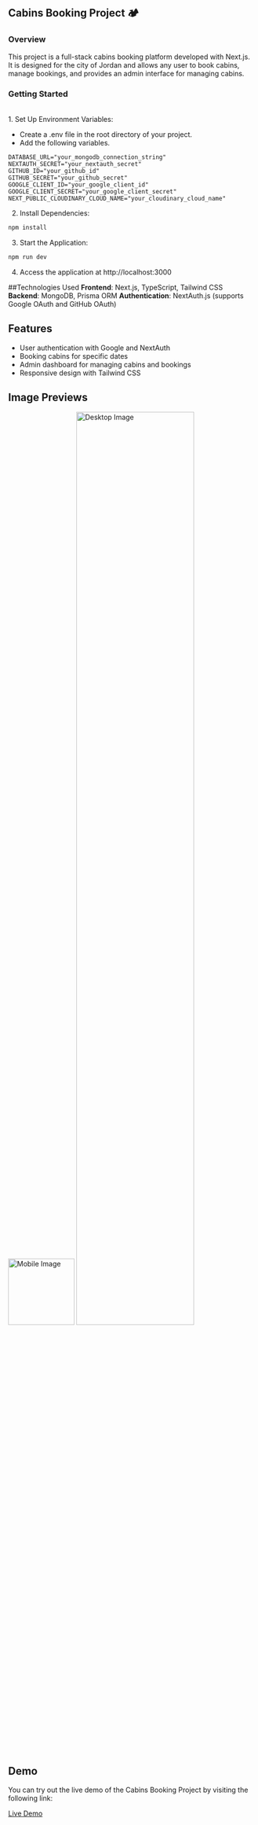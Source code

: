 ## Cabins Booking Project 🏕️

### Overview
This project is a full-stack cabins booking platform developed with Next.js. It is designed for the city of Jordan and allows any user to book cabins, manage bookings, and provides an admin interface for managing cabins.

### Getting Started

<br/>
1. Set Up Environment Variables:

- Create a .env file in the root directory of your project.
- Add the following variables.

```
DATABASE_URL="your_mongodb_connection_string"
NEXTAUTH_SECRET="your_nextauth_secret"
GITHUB_ID="your_github_id"
GITHUB_SECRET="your_github_secret"
GOOGLE_CLIENT_ID="your_google_client_id"
GOOGLE_CLIENT_SECRET="your_google_client_secret"
NEXT_PUBLIC_CLOUDINARY_CLOUD_NAME="your_cloudinary_cloud_name"
```

2. Install Dependencies:

```bash
npm install
```

3. Start the Application:

```bash
npm run dev
```

4. Access the application at http://localhost:3000

##Technologies Used
**Frontend**: Next.js, TypeScript, Tailwind CSS
**Backend**: MongoDB, Prisma ORM
**Authentication**: NextAuth.js (supports Google OAuth and GitHub OAuth)

## Features

- User authentication with Google and NextAuth
- Booking cabins for specific dates
- Admin dashboard for managing cabins and bookings
- Responsive design with Tailwind CSS

## Image Previews

 <img src="https://private-user-images.githubusercontent.com/115384907/327417757-83f4fd63-63ac-4578-94ef-a1bbd174840a.png?jwt=eyJhbGciOiJIUzI1NiIsInR5cCI6IkpXVCJ9.eyJpc3MiOiJnaXRodWIuY29tIiwiYXVkIjoicmF3LmdpdGh1YnVzZXJjb250ZW50LmNvbSIsImtleSI6ImtleTUiLCJleHAiOjE3MTQ2NTA5MzksIm5iZiI6MTcxNDY1MDYzOSwicGF0aCI6Ii8xMTUzODQ5MDcvMzI3NDE3NzU3LTgzZjRmZDYzLTYzYWMtNDU3OC05NGVmLWExYmJkMTc0ODQwYS5wbmc_WC1BbXotQWxnb3JpdGhtPUFXUzQtSE1BQy1TSEEyNTYmWC1BbXotQ3JlZGVudGlhbD1BS0lBVkNPRFlMU0E1M1BRSzRaQSUyRjIwMjQwNTAyJTJGdXMtZWFzdC0xJTJGczMlMkZhd3M0X3JlcXVlc3QmWC1BbXotRGF0ZT0yMDI0MDUwMlQxMTUwMzlaJlgtQW16LUV4cGlyZXM9MzAwJlgtQW16LVNpZ25hdHVyZT1iNzc5N2ZjOTEyNmM3NThlOGVkNDY4NGUzMTM4MDExNTZlMDYyMzI3MjgwMjAwNDJiMmIzMTE2ZGM2OWYyMDI3JlgtQW16LVNpZ25lZEhlYWRlcnM9aG9zdCZhY3Rvcl9pZD0wJmtleV9pZD0wJnJlcG9faWQ9MCJ9.Y1ZPRRVsU8YFPuJGl9zc6RO0jF9DxHJ2d6epVH4C3mw" alt="Mobile Image" width="135" > <img src="https://private-user-images.githubusercontent.com/115384907/327417763-e58cb763-2eb0-42cc-84c8-147c8a2c135d.png?jwt=eyJhbGciOiJIUzI1NiIsInR5cCI6IkpXVCJ9.eyJpc3MiOiJnaXRodWIuY29tIiwiYXVkIjoicmF3LmdpdGh1YnVzZXJjb250ZW50LmNvbSIsImtleSI6ImtleTUiLCJleHAiOjE3MTQ2NTA5MzksIm5iZiI6MTcxNDY1MDYzOSwicGF0aCI6Ii8xMTUzODQ5MDcvMzI3NDE3NzYzLWU1OGNiNzYzLTJlYjAtNDJjYy04NGM4LTE0N2M4YTJjMTM1ZC5wbmc_WC1BbXotQWxnb3JpdGhtPUFXUzQtSE1BQy1TSEEyNTYmWC1BbXotQ3JlZGVudGlhbD1BS0lBVkNPRFlMU0E1M1BRSzRaQSUyRjIwMjQwNTAyJTJGdXMtZWFzdC0xJTJGczMlMkZhd3M0X3JlcXVlc3QmWC1BbXotRGF0ZT0yMDI0MDUwMlQxMTUwMzlaJlgtQW16LUV4cGlyZXM9MzAwJlgtQW16LVNpZ25hdHVyZT03NWQwYzRhOGY2MzhiM2FiMWM1YTI0YTgzZjk4NTBmMDliMmQ5ZTA5NWNjNGYyOWFkNTc2NGVhYWYzZmNlZjQ3JlgtQW16LVNpZ25lZEhlYWRlcnM9aG9zdCZhY3Rvcl9pZD0wJmtleV9pZD0wJnJlcG9faWQ9MCJ9.s9cWreY0Kar_9dDzzKbQl3tvFXcKjyRxNpuRntxwVaM" alt="Desktop Image" width="69%"  > 

<br/>

## Demo

You can try out the live demo of the Cabins Booking Project by visiting the following link:

[Live Demo](https://cabins-booking-app.vercel.app/)

